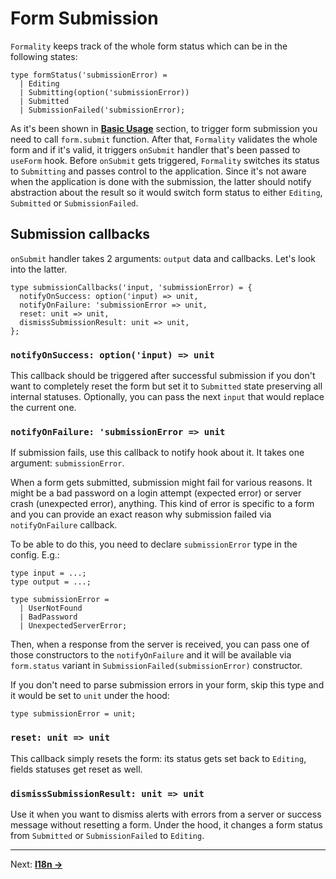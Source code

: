 # Form Submission
`Formality` keeps track of the whole form status which can be in the following states:

```reason
type formStatus('submissionError) =
  | Editing
  | Submitting(option('submissionError))
  | Submitted
  | SubmissionFailed('submissionError);
```

As it's been shown in **[Basic Usage](./04-BasicUsage.md)** section, to trigger form submission you need to call `form.submit` function. After that, `Formality` validates the whole form and if it's valid, it triggers `onSubmit` handler that's been passed to `useForm` hook. Before `onSubmit` gets triggered, `Formality` switches its status to `Submitting` and passes control to the application. Since it's not aware when the application is done with the submission, the latter should notify abstraction about the result so it would switch form status to either `Editing`, `Submitted` or `SubmissionFailed`.

## Submission callbacks
`onSubmit` handler takes 2 arguments: `output` data and callbacks. Let's look into the latter.

```reason
type submissionCallbacks('input, 'submissionError) = {
  notifyOnSuccess: option('input) => unit,
  notifyOnFailure: 'submissionError => unit,
  reset: unit => unit,
  dismissSubmissionResult: unit => unit,
};
```

### `notifyOnSuccess: option('input) => unit`
This callback should be triggered after successful submission if you don't want to completely reset the form but set it to `Submitted` state preserving all internal statuses. Optionally, you can pass the next `input` that would replace the current one.

### `notifyOnFailure: 'submissionError => unit`
If submission fails, use this callback to notify hook about it. It takes one argument: `submissionError`.

When a form gets submitted, submission might fail for various reasons. It might be a bad password on a login attempt (expected error) or server crash (unexpected error), anything. This kind of error is specific to a form and you can provide an exact reason why submission failed via `notifyOnFailure` callback.

To be able to do this, you need to declare `submissionError` type in the config. E.g.:

```reason
type input = ...;
type output = ...;

type submissionError =
  | UserNotFound
  | BadPassword
  | UnexpectedServerError;
```

Then, when a response from the server is received, you can pass one of those constructors to the `notifyOnFailure` and it will be available via `form.status` variant in `SubmissionFailed(submissionError)` constructor.

If you don't need to parse submission errors in your form, skip this type and it would be set to `unit` under the hood:

```reason
type submissionError = unit;
```

### `reset: unit => unit`
This callback simply resets the form: its status gets set back to `Editing`, fields statuses get reset as well.

### `dismissSubmissionResult: unit => unit`
Use it when you want to dismiss alerts with errors from a server or success message without resetting a form. Under the hood, it changes a form status from `Submitted` or `SubmissionFailed` to `Editing`.

---

Next: **[I18n →](./09-I18n.md)**
